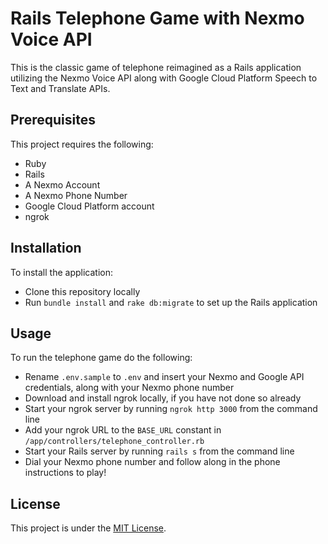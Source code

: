 # Rails Telephone Game with Nexmo Voice API

This is the classic game of telephone reimagined as a Rails application utilizing the Nexmo Voice API along with Google Cloud Platform Speech to Text and Translate APIs.

## Prerequisites

This project requires the following:

* Ruby
* Rails
* A Nexmo Account
* A Nexmo Phone Number
* Google Cloud Platform account
* ngrok

## Installation

To install the application:

* Clone this repository locally
* Run `bundle install` and `rake db:migrate` to set up the Rails application

## Usage

To run the telephone game do the following:

* Rename `.env.sample` to `.env` and insert your Nexmo and Google API credentials, along with your Nexmo phone number
* Download and install ngrok locally, if you have not done so already
* Start your ngrok server by running `ngrok http 3000` from the command line
* Add your ngrok URL to the `BASE_URL` constant in `/app/controllers/telephone_controller.rb`
* Start your Rails server by running `rails s` from the command line
* Dial your Nexmo phone number and follow along in the phone instructions to play!

## License

This project is under the [MIT License](LICENSE).